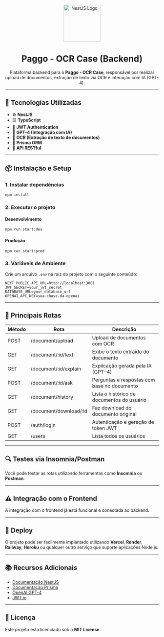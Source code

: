 <p align="center">
  <a href="https://nestjs.com/" target="_blank">
    <img src="https://nestjs.com/img/logo-small.svg" width="120" alt="NestJS Logo" />
  </a>
</p>

<h1 align="center">Paggo - OCR Case (Backend)</h1>

<p align="center">
  Plataforma backend para o <strong>Paggo - OCR Case</strong>, responsável por realizar upload de documentos, extração de texto via OCR e interação com IA (GPT-4).
</p>

---

## 🚀 Tecnologias Utilizadas

- ⚙️ **NestJS**
- 🟨 **TypeScript**
- 🔐 **JWT Authentication**
- 🧠 **GPT-4 (Integração com IA)**
- 📄 **OCR (Extração de texto de documentos)**
- 🧬 **Prisma ORM**
- 🔗 **API RESTful**

---

## 📦 Instalação e Setup

### 1. Instalar dependências

```bash
npm install
```

### 2. Executar o projeto

#### Desenvolvimento
```bash
npm run start:dev
```

#### Produção
```bash
npm run start:prod
```

### 3. Variáveis de Ambiente

Crie um arquivo `.env` na raiz do projeto com o seguinte conteúdo:

```env
NEXT_PUBLIC_API_URL=http://localhost:3001
JWT_SECRET=your_jwt_secret
DATABASE_URL=your_database_url
OPENAI_API_KEY=sua-chave-da-openai
```

---

## 📌 Principais Rotas

| Método | Rota                     | Descrição                                           |
|--------|--------------------------|-----------------------------------------------------|
| POST   | /document/upload         | Upload de documentos com OCR                        |
| GET    | /document/:id/text       | Exibe o texto extraído do documento                 |
| GET    | /document/:id/explain    | Explicação gerada pela IA (GPT-4)                   |
| POST   | /document/:id/ask        | Perguntas e respostas com base no documento         |
| GET    | /document/history        | Lista o histórico de documentos do usuário          |
| GET    | /document/download/:id   | Faz download do documento original                  |
| POST   | /auth/login              | Autenticação e geração de token JWT                 |
| GET    | /users                   | Lista todos os usuários                             |

---

## 🔍 Testes via Insomnia/Postman

Você pode testar as rotas utilizando ferramentas como **Insomnia** ou **Postman**.

---

## ⚠️ Integração com o Frontend

A integração com o frontend já está funcional e conectada ao backend.

---

## 🚀 Deploy

O projeto pode ser facilmente implantado utilizando **Vercel**, **Render**, **Railway**, **Heroku** ou qualquer outro serviço que suporte aplicações Node.js.

---

## 📚 Recursos Adicionais

- [Documentação NestJS](https://docs.nestjs.com/)
- [Documentação Prisma](https://www.prisma.io/docs)
- [OpenAI GPT-4](https://platform.openai.com/docs/guides/gpt)
- [JWT.io](https://jwt.io/)

---

## 📄 Licença

Este projeto está licenciado sob a **MIT License**.